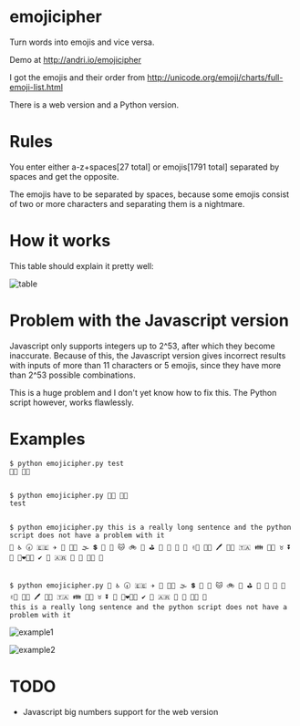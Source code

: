 # emojicipher
Turn words into emojis and vice versa.

Demo at http://andri.io/emojicipher

I got the emojis and their order from http://unicode.org/emoji/charts/full-emoji-list.html

There is a web version and a Python version.

# Rules

You enter either a-z+spaces[27 total] or emojis[1791 total] separated by spaces and get the opposite.

The emojis have to be separated by spaces, because some emojis consist of two or more characters and separating them is a nightmare.

# How it works

This table should explain it pretty well:

![table](https://i.imgur.com/awl0zED.png)

# Problem with the Javascript version

Javascript only supports integers up to 2^53, after which they become inaccurate. Because of this, the Javascript version gives incorrect results with inputs of more than 11 characters or 5 emojis, since they have more than 2^53 possible combinations.

This is a huge problem and I don't yet know how to fix this. The Python script however, works flawlessly.

# Examples

    $ python emojicipher.py test
    🤰🏽 🙍🏿


    $ python emojicipher.py 🤰🏽 🙍🏿
    test


    $ python emojicipher.py this is a really long sentence and the python script does not have a problem with it
    🛑 ♿ 🕢 🇪🇪 ✈ 🔎 🤞🏿 🌫 💲 👯 🏩 🐱 🚲 🏀 ⛳ 🍋 🤢 🚄 🐥 ✌🏾 🤙🏼 🖊 🚶🏾 🇹🇦 👪 🤝🏽 ♉ ⏬ 👖 👩‍❤️‍💋‍👩 ✔ 🐩 🇦🇷 🚄 🎏 🖕🏼 🐠


    $ python emojicipher.py 🛑 ♿ 🕢 🇪🇪 ✈ 🔎 🤞🏿 🌫 💲 👯 🏩 🐱 🚲 🏀 ⛳ 🍋 🤢 🚄 🐥 ✌🏾 🤙🏼 🖊 🚶🏾 🇹🇦 👪 🤝🏽 ♉ ⏬ 👖 👩‍❤️‍💋‍👩 ✔ 🐩 🇦🇷 🚄 🎏 🖕🏼 🐠
    this is a really long sentence and the python script does not have a problem with it

![example1](https://i.imgur.com/ar46EaX.png)

![example2](https://i.imgur.com/ZL2jTQE.png)


# TODO
* Javascript big numbers support for the web version